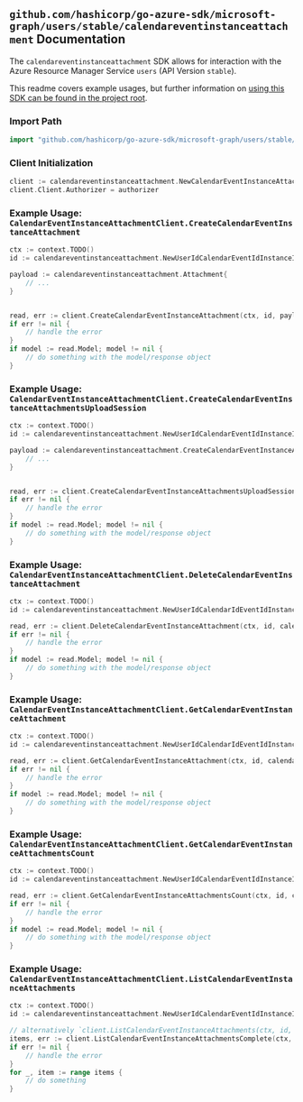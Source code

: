 
## `github.com/hashicorp/go-azure-sdk/microsoft-graph/users/stable/calendareventinstanceattachment` Documentation

The `calendareventinstanceattachment` SDK allows for interaction with the Azure Resource Manager Service `users` (API Version `stable`).

This readme covers example usages, but further information on [using this SDK can be found in the project root](https://github.com/hashicorp/go-azure-sdk/tree/main/docs).

### Import Path

```go
import "github.com/hashicorp/go-azure-sdk/microsoft-graph/users/stable/calendareventinstanceattachment"
```


### Client Initialization

```go
client := calendareventinstanceattachment.NewCalendarEventInstanceAttachmentClientWithBaseURI("https://management.azure.com")
client.Client.Authorizer = authorizer
```


### Example Usage: `CalendarEventInstanceAttachmentClient.CreateCalendarEventInstanceAttachment`

```go
ctx := context.TODO()
id := calendareventinstanceattachment.NewUserIdCalendarEventIdInstanceID("userIdValue", "eventIdValue", "eventId1Value")

payload := calendareventinstanceattachment.Attachment{
	// ...
}


read, err := client.CreateCalendarEventInstanceAttachment(ctx, id, payload)
if err != nil {
	// handle the error
}
if model := read.Model; model != nil {
	// do something with the model/response object
}
```


### Example Usage: `CalendarEventInstanceAttachmentClient.CreateCalendarEventInstanceAttachmentsUploadSession`

```go
ctx := context.TODO()
id := calendareventinstanceattachment.NewUserIdCalendarEventIdInstanceID("userIdValue", "eventIdValue", "eventId1Value")

payload := calendareventinstanceattachment.CreateCalendarEventInstanceAttachmentsUploadSessionRequest{
	// ...
}


read, err := client.CreateCalendarEventInstanceAttachmentsUploadSession(ctx, id, payload)
if err != nil {
	// handle the error
}
if model := read.Model; model != nil {
	// do something with the model/response object
}
```


### Example Usage: `CalendarEventInstanceAttachmentClient.DeleteCalendarEventInstanceAttachment`

```go
ctx := context.TODO()
id := calendareventinstanceattachment.NewUserIdCalendarIdEventIdInstanceIdAttachmentID("userIdValue", "calendarIdValue", "eventIdValue", "eventId1Value", "attachmentIdValue")

read, err := client.DeleteCalendarEventInstanceAttachment(ctx, id, calendareventinstanceattachment.DefaultDeleteCalendarEventInstanceAttachmentOperationOptions())
if err != nil {
	// handle the error
}
if model := read.Model; model != nil {
	// do something with the model/response object
}
```


### Example Usage: `CalendarEventInstanceAttachmentClient.GetCalendarEventInstanceAttachment`

```go
ctx := context.TODO()
id := calendareventinstanceattachment.NewUserIdCalendarIdEventIdInstanceIdAttachmentID("userIdValue", "calendarIdValue", "eventIdValue", "eventId1Value", "attachmentIdValue")

read, err := client.GetCalendarEventInstanceAttachment(ctx, id, calendareventinstanceattachment.DefaultGetCalendarEventInstanceAttachmentOperationOptions())
if err != nil {
	// handle the error
}
if model := read.Model; model != nil {
	// do something with the model/response object
}
```


### Example Usage: `CalendarEventInstanceAttachmentClient.GetCalendarEventInstanceAttachmentsCount`

```go
ctx := context.TODO()
id := calendareventinstanceattachment.NewUserIdCalendarEventIdInstanceID("userIdValue", "eventIdValue", "eventId1Value")

read, err := client.GetCalendarEventInstanceAttachmentsCount(ctx, id, calendareventinstanceattachment.DefaultGetCalendarEventInstanceAttachmentsCountOperationOptions())
if err != nil {
	// handle the error
}
if model := read.Model; model != nil {
	// do something with the model/response object
}
```


### Example Usage: `CalendarEventInstanceAttachmentClient.ListCalendarEventInstanceAttachments`

```go
ctx := context.TODO()
id := calendareventinstanceattachment.NewUserIdCalendarEventIdInstanceID("userIdValue", "eventIdValue", "eventId1Value")

// alternatively `client.ListCalendarEventInstanceAttachments(ctx, id, calendareventinstanceattachment.DefaultListCalendarEventInstanceAttachmentsOperationOptions())` can be used to do batched pagination
items, err := client.ListCalendarEventInstanceAttachmentsComplete(ctx, id, calendareventinstanceattachment.DefaultListCalendarEventInstanceAttachmentsOperationOptions())
if err != nil {
	// handle the error
}
for _, item := range items {
	// do something
}
```
